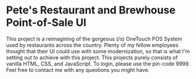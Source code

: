 # Pete's Restaurant and Brewhouse Point-of-Sale UI

This project is a reimagining of the gorgeous (/s) OneTouch POS System used by restaurants across the country. Plenty of my fellow employees thought that their UI 
could use with some modernization, so that is what I'm setting out to achieve with this project. This projects purely consists of vanilla HTML, CSS, and JavaScript. 
To login, please use the pin-code 9999. Feel free to contact me with any questions you might have.
